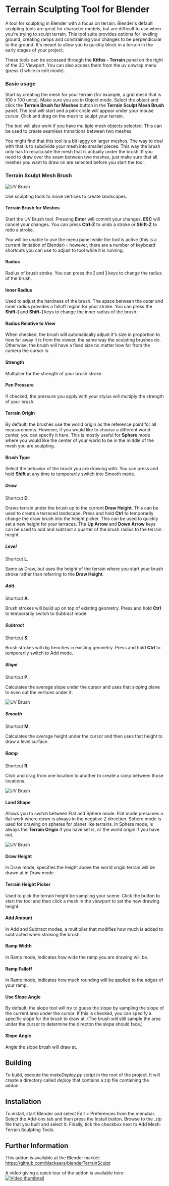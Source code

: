 # Terrain Sculpting Tool for Blender

A tool for sculpting in Blender with a focus on terrain.  Blender's default sculpting tools are great for character models, but are difficult to use when you're trying to sculpt terrain.  This tool suite provides options for leveling ground, creating ramps and constraining your changes to be perpendicular to the ground.  It's meant to allow you to quickly block in a terrain in the early stages of your project.

These tools can be accessed through the **Kitfox - Terrain** panel on the right of the 3D Viewport.  You can also access them from the uv unwrap menu (press U while in edit mode).

### Basic usage

Start by creating the mesh for your terrain (for example, a grid mesh that is 100 x 100 units).  Make sure you are in Object mode.  Select the object and click the **Terrain Brush for Meshes** button in the **Terrain Sculpt Mesh Brush** panel.  The tool will start and a pink circle will appear under your mouse cursor.  Click and drag on the mesh to sculpt your terrain.

The tool will also work if you have multiple mesh objects selected.  This can be used to create seamless transitions between two meshes.

You might find that this tool is a bit laggy on larger meshes.  The way to deal with that is to subdivide your mesh into smaller pieces.  This way the brush only has to recalculate the mesh that is actually under the brush.  If you need to draw over the seam between two meshes, just make sure that all meshes you want to draw on are selected before you start the tool.

### Terrain Sculpt Mesh Brush

![UV Brush](doc/image/simpleLandscape2.jpg)

Use sculpting tools to move vertices to create landscapes.


#### Terrain Brush for Meshes
Start the UV Brush tool.  Pressing **Enter** will commit your changes, **ESC** will cancel your changes.  You can press **Ctrl-Z** to undo a stroke or **Shift-Z** to redo a stroke.  

You will be unable to use the menu panel while the tool is active (this is a current limitation of Blender) - however, there are a number of keyboard shortcuts you can use to adjust to tool while it is running.

#### Radius
Radius of brush stroke.  You can press the **[** and **]** keys to change the radius of the brush.

#### Inner Radius
Used to adjust the hardness of the brush.  The space between the outer and inner radius provides a falloff region for your stroke.  You can press the **Shift-[** and **Shift-]** keys to change the inner radius of the brush.

#### Radius Relative to View

When checked, the brush will automatically adjust it's size in proportion to how far away it is from the viewer, the same way the sculpting brushes do.  Otherwise, the brush will have a fixed size no matter how far from the camera the cursor is.

#### Strength
Multiplier for the strength of your brush stroke.

#### Pen Pressure
If checked, the pressure you apply with your stylus will multiply the strength of your brush.

#### Terrain Origin
By default, the brushes use the world origin as the reference point for all measurements.  However, if you would like to choose a different world center, you can specify it here.  This is mostly useful for **Sphere** mode where you would like the center of your world to be in the middle of the mesh you are sculpting.

#### Brush Type

Select the behavior of the brush you are drawing with.  You can press and hold **Shift** at any time to temporarily switch into Smooth mode.

##### Draw

Shortcut **D**.

Draws terrain under the brush up to the current **Draw Height**.  This can be used to create a terraced landscape.  Press and hold **Ctrl** to temporarily change the draw brush into the height picker.  This can be used to quickly set a new height for your terraces.  The **Up Arrow** and **Down Arrow** keys can be used to add and subtract a quarter of the brush radius to the terrain height.

##### Level

Shortcut **L**.

Same as Draw, but uses the height of the terrain where you start your brush stroke rather than referring to the **Draw Height**.

##### Add

Shortcut **A**.

Brush strokes will build up on top of existing geometry.  Press and hold **Ctrl** to temporarily switch to Subtract mode.

##### Subtract

Shortcut **S**.

Brush strokes will dig trenches in existing geometry.  Press and hold **Ctrl** to temporarily switch to Add mode.

##### Slope

Shortcut **P**.

Calculates the average slope under the cursor and uses that sloping plane to even out the vertices under it.

![UV Brush](doc/image/slope.jpg)

##### Smooth

Shortcut **M**.

Calculates the average height under the cursor and then uses that height to draw a level surface.


##### Ramp

Shortcut **R**.

Click and drag from one location to another to create a ramp between those locations.  

![UV Brush](doc/image/ramps.jpg)


#### Land Shape

Allows you to switch between Flat and Sphere mode.  Flat mode presumes a flat work where down is always in the negative Z direction.  Sphere mode is used for drawing on spheres for planet like terrains.  In Sphere mode, is always the **Terrain Origin** if you have set is, or the world origin if you have not.

![UV Brush](doc/image/sphereWorld.jpg)


#### Draw Height

In Draw mode, specifies the height above the world origin terrain will be drawn at in Draw mode.

#### Terrain Height Picker

Used to pick the terrain height be sampling your scene.  Click the button to start the tool and then click a mesh in the viewport to set the new drawing height.

#### Add Amount

In Add and Subtract modes, a multiplier that modifies how much is added to subtracted when stroking the brush.

#### Ramp Width

In Ramp mode, indicates how wide the ramp you are drawing will be.

#### Ramp Falloff

In Ramp mode, indicates how much rounding will be applied to the edges of your ramp.

#### Use Slope Angle

By default, the slope tool will try to guess the slope by sampling the slope of the current area under the cursor.  If this is checked, you can specify a specific slope for the brush to draw at.  (The brush will still sample the area under the cursor to determine the directon the slope should face.)

#### Slope Angle

Angle the slope brush will draw at.

## Building

To build, execute the *makeDeploy.py* script in the root of the project.  It will create a directory called *deploy* that contains a zip file containing the addon.

## Installation

To install, start Blender and select Edit > Preferences from the menubar.  Select the Add-ons tab and then press the Install button.  Browse to the .zip file that you built and select it.  Finally, tick the checkbox next to Add Mesh: Terrain Sculpting Tools.

## Further Information

This addon is available at the Blender market:
https://github.com/blackears/blenderTerrainSculpt

A video giving a quick tour of the addon is available here:
[![Video thumbnail](https://img.youtube.com/vi/YsFgJ-My7QY/0.jpg)](https://youtu.be/YsFgJ-My7QY)

